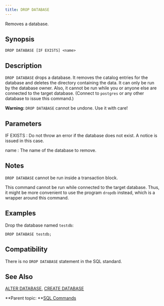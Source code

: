```yaml
---
title: DROP DATABASE 
---
```


Removes a database.

## <a id="section2"></a>Synopsis 

``` {#sql_command_synopsis}
DROP DATABASE [IF EXISTS] <name>
```

## <a id="section3"></a>Description 

`DROP DATABASE` drops a database. It removes the catalog entries for the database and deletes the directory containing the data. It can only be run by the database owner. Also, it cannot be run while you or anyone else are connected to the target database. \(Connect to `postgres` or any other database to issue this command.\)

**Warning:** `DROP DATABASE` cannot be undone. Use it with care!

## <a id="section4"></a>Parameters 

IF EXISTS
:   Do not throw an error if the database does not exist. A notice is issued in this case.

name
:   The name of the database to remove.

## <a id="section5"></a>Notes 

`DROP DATABASE` cannot be run inside a transaction block.

This command cannot be run while connected to the target database. Thus, it might be more convenient to use the program `dropdb` instead, which is a wrapper around this command.

## <a id="section6"></a>Examples 

Drop the database named `testdb`:

```
DROP DATABASE testdb;
```

## <a id="section7"></a>Compatibility 

There is no `DROP DATABASE` statement in the SQL standard.

## <a id="section8"></a>See Also 

[ALTER DATABASE](ALTER_DATABASE.html), [CREATE DATABASE](CREATE_DATABASE.html)

**Parent topic: **[SQL Commands](../sql_commands/sql_ref.html)

